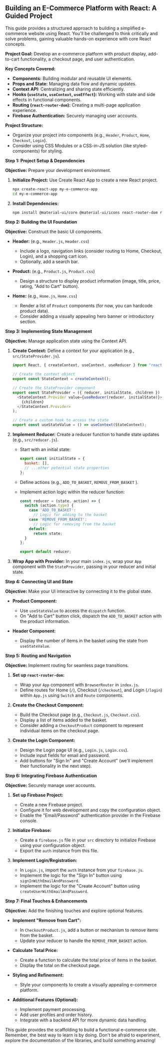 ## Building an E-Commerce Platform with React: A Guided Project

This guide provides a structured approach to building a simplified e-commerce website using React. You'll be challenged to think critically and solve problems, gaining valuable hands-on experience with core React concepts.

**Project Goal:** Develop an e-commerce platform with product display, add-to-cart functionality, a checkout page, and user authentication.

**Key Concepts Covered:**

- **Components:**  Building modular and reusable UI elements.
- **Props and State:**  Managing data flow and dynamic updates.
- **Context API:**  Centralizing and sharing state efficiently.
- **Hooks (`useState`, `useContext`, `useEffect`):**  Working with state and side effects in functional components. 
- **Routing (`react-router-dom`):**  Creating a multi-page application experience.
- **Firebase Authentication:**  Securely managing user accounts.

**Project Structure:**

- Organize your project into components (e.g., `Header`, `Product`, `Home`, `Checkout`, `Login`).
- Consider using CSS Modules or a CSS-in-JS solution (like styled-components) for styling.

**Step 1: Project Setup & Dependencies**

**Objective:** Prepare your development environment.

1. **Initialize Project:** Use Create React App to create a new React project.

   ```bash
   npx create-react-app my-e-commerce-app
   cd my-e-commerce-app
   ```

2. **Install Dependencies:** 

   ```bash
   npm install @material-ui/core @material-ui/icons react-router-dom react-currency-format firebase
   ```

**Step 2: Building the UI Foundation**

**Objective:** Construct the basic UI components.

- **Header:**  (e.g., `Header.js`, `Header.css`)
    - Include a logo, navigation links (consider routing to Home, Checkout, Login), and a shopping cart icon.
    - Optionally, add a search bar.

- **Product:** (e.g., `Product.js`, `Product.css`)
    - Design a structure to display product information (image, title, price, rating, "Add to Cart" button).

- **Home:** (e.g., `Home.js`, `Home.css`)
    - Render a list of `Product` components (for now, you can hardcode product data).
    - Consider adding a visually appealing hero banner or introductory section.

**Step 3: Implementing State Management**

**Objective:** Manage application state using the Context API.

1. **Create Context:** Define a context for your application (e.g., `src/StateProvider.js`).

   ```javascript
   import React, { createContext, useContext, useReducer } from "react";

   // Create the context object
   export const StateContext = createContext();

   // Create the StateProvider component
   export const StateProvider = ({ reducer, initialState, children }) => (
     <StateContext.Provider value={useReducer(reducer, initialState)}>
       {children}
     </StateContext.Provider>
   );

   // Create a custom hook to access the state
   export const useStateValue = () => useContext(StateContext);
   ```

2. **Implement Reducer:** Create a reducer function to handle state updates (e.g., `src/reducer.js`).

   - Start with an initial state:

     ```javascript
     export const initialState = {
       basket: [],
       // ...other potential state properties 
     }; 
     ```

   - Define actions (e.g., `ADD_TO_BASKET`, `REMOVE_FROM_BASKET` ).
   - Implement action logic within the reducer function:

     ```javascript
     const reducer = (state, action) => {
       switch (action.type) {
         case 'ADD_TO_BASKET':
           // Logic for adding to the basket 
         case 'REMOVE_FROM_BASKET': 
           // Logic for removing from the basket
         default: 
           return state;
       }
     };

     export default reducer;
     ```

3. **Wrap App with Provider:** In your main `index.js`, wrap your `App` component with the `StateProvider`, passing in your reducer and initial state.

**Step 4: Connecting UI and State**

**Objective:** Make your UI interactive by connecting it to the global state.

- **Product Component:**
    - Use `useStateValue` to access the `dispatch` function.
    - On "Add to Cart" button click, dispatch the `ADD_TO_BASKET` action with the product information. 

- **Header Component:** 
    - Display the number of items in the basket using the state from `useStateValue`. 

**Step 5:  Routing and Navigation**

**Objective:** Implement routing for seamless page transitions.

1. **Set up `react-router-dom`:**

   - Wrap your `App` component with `BrowserRouter` in `index.js`.
   - Define routes for Home (`/`), Checkout (`/checkout`), and Login (`/login`) within `App.js` using `Switch` and `Route` components.

2. **Create the Checkout Component:** 
   - Build the Checkout page (e.g., `Checkout.js`, `Checkout.css`).
   - Display a list of items added to the basket.
   - Consider adding a `CheckoutProduct` component to represent individual items on the checkout page. 

3. **Create the Login Component:**
   - Design the Login page UI (e.g., `Login.js`, `Login.css`).
   - Include input fields for email and password. 
   - Add buttons for "Sign In" and "Create Account" (we'll implement their functionality in the next step).

**Step 6: Integrating Firebase Authentication**

**Objective:** Securely manage user accounts. 

1. **Set up Firebase Project:** 
   - Create a new Firebase project. 
   - Configure it for web development and copy the configuration object.
   - Enable the "Email/Password" authentication provider in the Firebase console.

2. **Initialize Firebase:** 
   - Create a `firebase.js` file in your `src` directory to initialize Firebase using your configuration object. 
   - Export the `auth` instance from this file.

3. **Implement Login/Registration:**
   - In `Login.js`, import the `auth` instance from your `firebase.js`.
   - Implement the logic for the "Sign In" button using `signInWithEmailAndPassword`.
   - Implement the logic for the "Create Account" button using `createUserWithEmailAndPassword`.

**Step 7: Final Touches & Enhancements**

**Objective:**  Add the finishing touches and explore optional features.

- **Implement "Remove from Cart":** 
    - In `CheckoutProduct.js`, add a button or mechanism to remove items from the basket. 
    - Update your reducer to handle the `REMOVE_FROM_BASKET` action.

- **Calculate Total Price:** 
    - Create a function to calculate the total price of items in the basket. 
    - Display the total on the checkout page.

- **Styling and Refinement:** 
    - Style your components to create a visually appealing e-commerce platform. 

- **Additional Features (Optional):**
    - Implement payment processing.
    - Add user profiles and order history.
    - Integrate with a backend API for more dynamic data handling.

This guide provides the scaffolding to build a functional e-commerce site. Remember,  the best way to learn is by doing. Don't be afraid to experiment, explore the documentation of the libraries, and build something amazing!